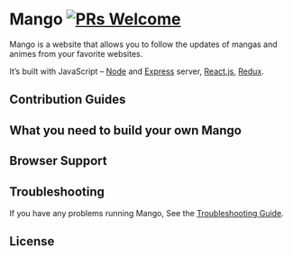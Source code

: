 # Mango [![PRs Welcome](https://img.shields.io/badge/PRs-welcome-brightgreen.svg)](CONTRIBUTING.md#pull-requests)

Mango is a website that allows you to follow the updates of mangas and animes from your favorite websites.

It’s built with JavaScript – [Node](https://nodejs.org) and [Express](http://expressjs.com) server, [React.js](https://facebook.github.io/react/), [Redux](http://redux.js.org/).

## Contribution Guides

## What you need to build your own Mango

## Browser Support

## Troubleshooting

If you have any problems running Mango, See the [Troubleshooting Guide](https://github.com/mango-team/mango/wiki/Troubleshooting).

## License
